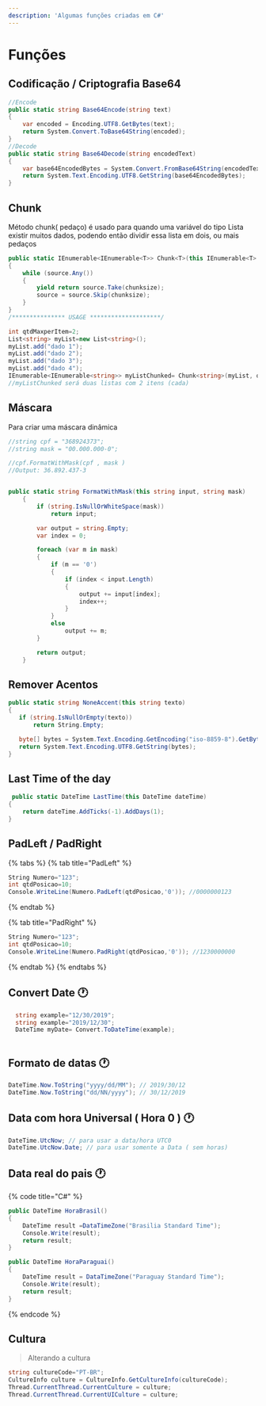 ```yaml
---
description: 'Algumas funções criadas em C#'
---
```


# Funções

## Codificação / Criptografia Base64

```csharp
//Encode
public static string Base64Encode(string text)
{
    var encoded = Encoding.UTF8.GetBytes(text);
    return System.Convert.ToBase64String(encoded);
}
//Decode
public static string Base64Decode(string encodedText)
{
    var base64EncodedBytes = System.Convert.FromBase64String(encodedText);
    return System.Text.Encoding.UTF8.GetString(base64EncodedBytes);
}
```

## Chunk

Método chunk\( pedaço\) é usado para quando uma variável do tipo Lista existir muitos dados, podendo então dividir essa lista em dois, ou mais pedaços 

```csharp
public static IEnumerable<IEnumerable<T>> Chunk<T>(this IEnumerable<T> source, int chunksize)
{
    while (source.Any())
    {
        yield return source.Take(chunksize);
        source = source.Skip(chunksize);
    }
}
/*************** USAGE ********************/

int qtdMaxperItem=2;
List<string> myList=new List<string>();
myList.add("dado 1");
myList.add("dado 2");
myList.add("dado 3");
myList.add("dado 4");
IEnumerable<IEnumerable<string>> myListChunked= Chunk<string>(myList, qtdMaxperItem);
//myListChunked será duas listas com 2 itens (cada)
```

## Máscara

Para criar uma máscara dinâmica 

```csharp
//string cpf = "368924373";
//string mask = "00.000.000-0";

//cpf.FormatWithMask(cpf , mask )
//Output: 36.892.437-3


public static string FormatWithMask(this string input, string mask)
    {
        if (string.IsNullOrWhiteSpace(mask))
            return input;

        var output = string.Empty;
        var index = 0;

        foreach (var m in mask)
        {
            if (m == '0')
            {
                if (index < input.Length)
                {
                    output += input[index];
                    index++;
                }
            }
            else
                output += m;
        }

        return output;
    }
```

## Remover Acentos 

```csharp
public static string NoneAccent(this string texto)
{
   if (string.IsNullOrEmpty(texto))
       return String.Empty;

   byte[] bytes = System.Text.Encoding.GetEncoding("iso-8859-8").GetBytes(texto);
   return System.Text.Encoding.UTF8.GetString(bytes);
}
```

## Last Time of the day

```csharp
 public static DateTime LastTime(this DateTime dateTime)
{
    return dateTime.AddTicks(-1).AddDays(1);
}
```

## PadLeft / PadRight

{% tabs %}
{% tab title="PadLeft" %}
```csharp
String Numero="123";
int qtdPosicao=10;
Console.WriteLine(Numero.PadLeft(qtdPosicao,'0')); //0000000123
```
{% endtab %}

{% tab title="PadRight" %}
```csharp
String Numero="123";
int qtdPosicao=10;
Console.WriteLine(Numero.PadRight(qtdPosicao,'0')); //1230000000
```
{% endtab %}
{% endtabs %}

## Convert Date 🕐 

```csharp
  string example="12/30/2019";
  string example="2019/12/30";
  DateTime myDate= Convert.ToDateTime(example);
  
```

## Formato de datas 🕐 

```csharp
DateTime.Now.ToString("yyyy/dd/MM"); // 2019/30/12
DateTime.Now.ToString("dd/NN/yyyy"); // 30/12/2019
```

## Data com hora Universal \( Hora 0 \) 🕐 

```csharp
DateTime.UtcNow; // para usar a data/hora UTC0
DateTime.UtcNow.Date; // para usar somente a Data ( sem horas)
```

## Data real do pais 🕐  

{% code title="C\#" %}
```csharp
public DateTime HoraBrasil()
{
    DateTime result =DataTimeZone("Brasilia Standard Time");
    Console.Write(result);
    return result;
}

public DateTime HoraParaguai()
{
    DateTime result = DataTimeZone("Paraguay Standard Time");
    Console.Write(result);
    return result;
}
```
{% endcode %}

## Cultura  

> Alterando a cultura

```csharp
string cultureCode="PT-BR";
CultureInfo culture = CultureInfo.GetCultureInfo(cultureCode);
Thread.CurrentThread.CurrentCulture = culture;
Thread.CurrentThread.CurrentUICulture = culture;
```

